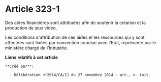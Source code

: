# Article 323-1

Des aides financières sont attribuées afin de soutenir la création et la production de jeux vidéo. 

Les conditions d'attribution de ces aides et les ressources qui y sont affectées sont fixées par convention conclue avec
l'Etat, représenté par le ministère chargé de l'industrie.

**Liens relatifs à cet article**

	**Créé par**:

	  - Délibération n°2014/CA/11 du 27 novembre 2014 - art., v. init.
